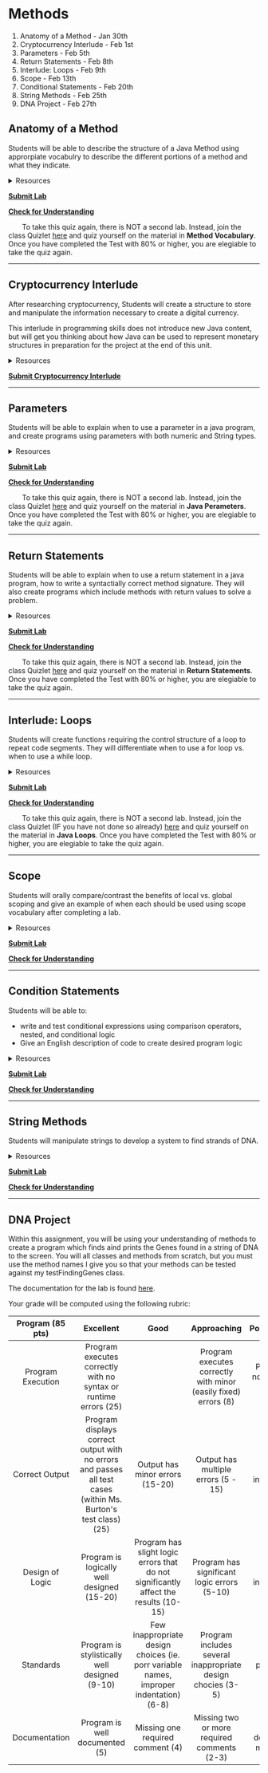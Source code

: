 # Methods

1. Anatomy of a Method - Jan 30th
2. Cryptocurrency Interlude - Feb 1st
3. Parameters - Feb 5th
4. Return Statements - Feb 8th
5. Interlude: Loops - Feb 9th
5. Scope - Feb 13th
6. Conditional Statements - Feb 20th
7. String Methods - Feb 25th
8. DNA Project - Feb 27th


## Anatomy of a Method
Students will be able to describe the structure of a Java Method using approrpiate vocabulry to describe the different portions of a method and what they indicate.
<details>
 <summary>Resources
 </summary>
 
* [Slides](https://docs.google.com/presentation/d/1w1CslBeWrUOoMpjy-n8wgeZJNHFzaKaQ-Se9YHlfVeQ/edit?usp=sharing)
* [Video](https://drive.google.com/open?id=1KL17JmkOdPD5alwIuEGboezvIFGFci1R)
* Readings
  * [Methods (Black Box)](https://drive.google.com/file/d/1rMGjRgU2GXU3lW-QnQcIsk_Yw0jBfYqA/view)
  * [Method Bodies](https://drive.google.com/file/d/1EVegNPoPdHLdyaSEthn4Nx7alDVAbUAI/view)
* [Lab A](https://docs.google.com/document/d/1fnK2u3tvShhp4paMYfMKafk0i0PIlMWGBhSYjTeC9Kg/edit?usp=sharing)

Lab Files:

**Java File** | **Tester**
:--:|:--:
[LineBreak](https://github.com/blakeCS/IntroComputerProgramming/blob/master/U2%20Methods/Method%20Anatomy/Examples/LineBreak.java) | n/a
[PrintJava](https://github.com/blakeCS/IntroComputerProgramming/blob/master/U2%20Methods/Method%20Anatomy/Exercises/PrintJava.java) | n/a

</details>

[**Submit Lab**](https://blake.instructure.com/courses/1757/assignments/64262?module_item_id=128341)

[**Check for Understanding**](https://blake.instructure.com/courses/1757/quizzes/3162)

&nbsp;&nbsp;&nbsp;&nbsp;&nbsp;&nbsp; To take this quiz again, there is NOT a second lab.  Instead, join the class Quizlet [here](https://quizlet.com/join/r2wwgK99j) and quiz yourself on the material in **Method Vocabulary**.  Once you have completed the Test with 80% or higher, you are elegiable to take the quiz again.

***
## Cryptocurrency Interlude
After researching cryptocurrency, Students will create a structure to store and manipulate the information necessary to create a digital currency.  

This interlude in programming skills does not introduce new Java content, but will get you thinking about how Java can be used to represent monetary structures in preparation for the project at the end of this unit.

<details>
 <summary>Resources
 </summary>
 
* Readings
  * [What is Cryptocurrency](https://blockgeeks.com/guides/what-is-cryptocurrency/)
  * [What is Bitcoin](https://www.howtogeek.com/141374/htg-explains-what-is-bitcoin-and-how-does-it-work/)
  * [Hacking the CryptoKitty Genome](https://hackernoon.com/hacking-the-cryptokitties-genome-1cb3e7dddab3)
* [Activity](https://docs.google.com/document/d/1ijLMtYMd0FEITuuI-wvw1eW-SiPz-Kq3MrUj902ziWA/edit?usp=sharing)

</details>

[**Submit Cryptocurrency Interlude**](https://blake.instructure.com/courses/1757/assignments/64960?module_item_id=128685)

***
## Parameters
Students will be able to explain when to use a parameter in a java program, and create programs using parameters with both numeric and String types.

<details>
 <summary>Resources
 </summary>
 
* [Slides](https://drive.google.com/open?id=1baG0Py5K--Dc9hi6bi5wKu0MXPdkocwzx0WkKYCDrR4)
* [Video](https://drive.google.com/open?id=1Yc2P5ZpoRYKCXumAV0PsBQmiSrYh3IG6)
* Readings. NOTE: I highly suggest using this lesson's readings as supplemental material, not the main event.
  * [What is Actually Passed to a Method?](https://mathbits.com/MathBits/Java/Methods/PassingMethods.htm)
  * [How to use Methods that take Parameters in Java](http://www.dummies.com/programming/java/how-to-use-methods-that-take-parameters-in-java/)
  * [Java Methods](https://www.tutorialspoint.com/java/java_methods.htm)
* [Lab A](https://docs.google.com/document/d/102d6wQqq2kzDpbMmbANzL1_v0KNv2KYyTpnU3azzFE0/edit?usp=sharing)

Lab Files:

**Java File** | **Tester**
:--:|:--:
[Hello](https://github.com/blakeCS/IntroComputerProgramming/blob/master/U2%20Methods/Parameters/Examples/Hello.java) | n/a
[Sum](https://github.com/blakeCS/IntroComputerProgramming/blob/master/U2%20Methods/Parameters/Examples/Sum.java) | n/a
[Add10](https://github.com/blakeCS/IntroComputerProgramming/blob/master/U2%20Methods/Parameters/Exercises/Add10.java) | [Add10Tester](https://github.com/blakeCS/IntroComputerProgramming/blob/master/U2%20Methods/Parameters/Exercises/Add10Tester.java)
[Madlib](https://github.com/blakeCS/IntroComputerProgramming/blob/master/U2%20Methods/Parameters/Exercises/Madlib.java) | [MadlibTester](https://github.com/blakeCS/IntroComputerProgramming/blob/master/U2%20Methods/Parameters/Exercises/MadlibTester.java)

</details>

[**Submit Lab**](https://blake.instructure.com/courses/1757/assignments/65150)

[**Check for Understanding**](https://blake.instructure.com/courses/1757/quizzes/3192)

&nbsp;&nbsp;&nbsp;&nbsp;&nbsp;&nbsp; To take this quiz again, there is NOT a second lab.  Instead, join the class Quizlet [here](https://quizlet.com/join/r2wwgK99j) and quiz yourself on the material in **Java Perameters**.  Once you have completed the Test with 80% or higher, you are elegiable to take the quiz again.

***
## Return Statements
Students will be able to explain when to use a return statement in a java program, how to write a syntactially correct method signature.  They will also create programs which include methods with return values to solve a problem.

<details>
 <summary>Resources
 </summary>
 
* [Slides](https://docs.google.com/presentation/d/1TGVGv3BEhczH_cSn3ZYjPbbW3YtQvv78oqTrWy8N-0Q/edit?usp=sharing)
* Video - To Be Uploaded Feb 2
* Readings. NOTE: I highly suggest using this lesson's readings as supplemental material, not the main event.
  * [Method Bodies - Return Statements p. 74-75](https://drive.google.com/file/d/1EVegNPoPdHLdyaSEthn4Nx7alDVAbUAI/view)
  * [Return...This](https://medium.com/java-for-absolute-dummies/return-this-72030e66790a)
  * [Return Statement Analogy](https://www.quora.com/In-Java-what-is-a-return-statement)
  * [Java Methods](https://www.tutorialspoint.com/java/java_methods.htm)
* [Lab A](https://drive.google.com/open?id=1-ZC8yT4iQfUuofUwqbL2mOwj1WiWkw9XEyY31kKMgAg)

Lab Files:

**Java File** | **Tester**
:--:|:--:
[ReturnExamples](https://github.com/blakeCS/IntroComputerProgramming/blob/master/U2%20Methods/ReturnStatements/Examples/ReturnExamples.java) | n/a
[Compare](https://github.com/blakeCS/IntroComputerProgramming/blob/master/U2%20Methods/ReturnStatements/Exercises/Compare.java) | [TestCompare](https://github.com/blakeCS/IntroComputerProgramming/blob/master/U2%20Methods/ReturnStatements/Exercises/TestCompare.java.java)
[Ten](https://github.com/blakeCS/IntroComputerProgramming/blob/master/U2%20Methods/ReturnStatements/Exercises/Ten.java) | [TestTen](https://github.com/blakeCS/IntroComputerProgramming/blob/master/U2%20Methods/ReturnStatements/Exercises/TestCompare.java.java)

</details>

[**Submit Lab**](https://blake.instructure.com/courses/1757/assignments/65656)

[**Check for Understanding**](https://blake.instructure.com/courses/1757/quizzes/3198)

&nbsp;&nbsp;&nbsp;&nbsp;&nbsp;&nbsp; To take this quiz again, there is NOT a second lab.  Instead, join the class Quizlet [here](https://quizlet.com/join/r2wwgK99j) and quiz yourself on the material in **Return Statements**.  Once you have completed the Test with 80% or higher, you are elegiable to take the quiz again.

***
## Interlude: Loops
Students will create functions requiring the control structure of a loop to repeat code segments.  They will differentiate when to use a for loop vs. when to use a while loop.

<details>
 <summary>Resources
 </summary>
 
* [Slides](https://docs.google.com/presentation/d/1i9jfPcmpEpyu3DXNqOoAOx1qh760kJqRnP8ZvvygOJA/edit?usp=sharing)
* Readings
  * [For Loops in Java with Examples](https://beginnersbook.com/2015/03/for-loop-in-java-with-example/)
  * [Java For Loops](http://www.homeandlearn.co.uk/java/java_for_loops.html)
  * [Loops in Java](http://www.learnjavaonline.org/en/Loops)
* [Lab A](https://docs.google.com/document/d/1uVOQkA58GKPLxrexaIJwR_naSnu3MJW3v7kZiCorGq4/edit?usp=sharing)

Lab Files:

**Java File** | **Tester**
:--:|:--:
[For Loops](https://github.com/blakeCS/IntroComputerProgramming/blob/master/U2%20Methods/Loops/ForLoop.java) | n/a
[Print500](https://github.com/blakeCS/IntroComputerProgramming/blob/master/U2%20Methods/Loops/Exercises/Print500.java) | [Print500Tester](https://github.com/blakeCS/IntroComputerProgramming/blob/master/U2%20Methods/Loops/Exercises/Print500Tester.java)
[Divisible](https://github.com/blakeCS/IntroComputerProgramming/blob/master/U2%20Methods/Loops/Exercises/Divisible.java) | [DivisibleTester](https://github.com/blakeCS/IntroComputerProgramming/blob/master/U2%20Methods/Loops/Exercises/DivisibleTester.java)
[Countdown](https://github.com/blakeCS/IntroComputerProgramming/blob/master/U2%20Methods/Loops/Examples/Countdown.java)| n/a
[CreateMod](https://github.com/blakeCS/IntroComputerProgramming/blob/master/U2%20Methods/Loops/Exercises/CreateMod.java)| [CreateModTester](https://github.com/blakeCS/IntroComputerProgramming/blob/master/U2%20Methods/Loops/Exercises/CreateModTester.java)


</details>

[**Submit Lab**](https://blake.instructure.com/courses/1757/assignments/65756)

[**Check for Understanding**](https://blake.instructure.com/courses/1757/quizzes/3202)

&nbsp;&nbsp;&nbsp;&nbsp;&nbsp;&nbsp; To take this quiz again, there is NOT a second lab.  Instead, join the class Quizlet (IF you have not done so already) [here](https://quizlet.com/join/r2wwgK99j) and quiz yourself on the material in **Java Loops**.  Once you have completed the Test with 80% or higher, you are elegiable to take the quiz again.

***
## Scope

Students will orally compare/contrast the benefits of local vs. global scoping and give an example of when each should be used using scope vocabulary  after completing a lab.

<details>
 <summary>Resources
 </summary>

* [Slides](https://docs.google.com/presentation/d/14ShdgJ9-HTYo7vLjy_e6Pa5-8_EuvhKz5a4P-pl2K8M/edit?usp=sharing)
* Readings
  * [Local Scope](https://www.cs.umd.edu/~clin/MoreJava/Objects/local.html)
  * [Java Variable Scope Best Practices](https://study.com/academy/lesson/java-variable-scope-definition-best-practices.html)
  * [Java Scope Rules](https://www.techrepublic.com/article/intro-to-oop-java-scope-rules/)
* [Lab A](https://docs.google.com/document/d/1Ikjz1K1UZk6vGqFWOUa0-SMmT1V0cqb-ZlKic3qbrQc/edit?usp=sharing)

Lab Files:
 
 **Java File** | **Tester**
:--:|:--:
[InstanceScope](https://github.com/blakeCS/IntroComputerProgramming/blob/master/U2%20Methods/Scope/Examples/InstanceScope.java)| n/a
[LocalScope](https://github.com/blakeCS/IntroComputerProgramming/blob/master/U2%20Methods/Scope/Examples/LocalScope.java)| n/a
[VariableShadowing](https://github.com/blakeCS/IntroComputerProgramming/blob/master/U2%20Methods/Scope/Examples/VariableShadowing.java)| n/a
[MathOperations](https://github.com/blakeCS/IntroComputerProgramming/blob/master/U2%20Methods/Scope/Exercises/MathOperations.java) |n/a

</details>

[**Submit Lab**](https://blake.instructure.com/courses/1757/assignments/66108/)

[**Check for Understanding**](https://blake.instructure.com/courses/1757/quizzes/3218)

***

## Condition Statements

Students will be able to:
* write and test conditional expressions using comparison operators, nested, and conditional logic
* Give an English description of code to create desired program logic

<details>
 <summary>Resources
 </summary>

* [Slides](https://docs.google.com/presentation/d/18aGQjiBVqWGWsWsp2ZpronUVf-1w6Ieqe8asOiX3OaY/edit?usp=sharing)
* Readings
  * [The If Statement](https://drive.google.com/open?id=0B0XuTmEEO-JhdzBGZ09nd1BEdFRxNDRTMk1YOGlkc3NMYmh3)
* [Lab Part 1 - COMPLETE THIS ON PAPER](https://docs.google.com/document/d/14_ct72a8SJLPy0eFZUrgNNUzDWnzPO0Wg25KFBEbkmg/edit?usp=sharing)
* [Lab Part 2](https://docs.google.com/document/d/1EQ3qr3Ba5Cf9TgZBkMNK3-QHpRf2EZNZ57encj6Zp7I/edit?usp=sharing)

Lab Files:
 
 **Java File** | **Tester**
:--:|:--:
[LetterGrade](https://github.com/blakeCS/IntroComputerProgramming/blob/master/U2%20Methods/Conditionals/LetterGrade.java)| n/a
[Triangle](https://github.com/blakeCS/IntroComputerProgramming/blob/master/U2%20Methods/Conditionals/Triangle.java)| [TriangleTester](https://github.com/blakeCS/IntroComputerProgramming/blob/master/U2%20Methods/Conditionals/TriangleTester.java)

</details>

[**Submit Lab**](https://blake.instructure.com/courses/1757/assignments/67460)

[**Check for Understanding**](https://blake.instructure.com/courses/1757/quizzes/3248)

***

## String Methods
Students will manipulate strings to develop a system to find strands of DNA.

<details>
 <summary>Resources
 </summary>

* [Slides](https://docs.google.com/presentation/d/1UC0y5yFT8BPdbhduqYJa4cUoxdLtRkSRNGPbwLwhDf4/edit?usp=sharing)
* Readings
  * [Java String is Special (read 1-2.2)](https://www.ntu.edu.sg/home/ehchua/programming/java/J3d_String.html)
  * [The String Class](https://drive.google.com/open?id=0B0XuTmEEO-JhNmxKSmZfb0tfeGo0ZVo4a190dktpWm5sb1Zz)
  * [Java Strings on CodingBat](http://codingbat.com/doc/java-string-introduction.html)
* [Lab](https://docs.google.com/document/d/1rRsTcofCMoRHOcn5dXs8VpzhcLvcWWUwXNMiLOwMx-Q/edit?usp=sharing)

Lab Files:
No java files needed.
</details>

[**Submit Lab**](https://blake.instructure.com/courses/1757/assignments/66600)

[**Check for Understanding**](https://blake.instructure.com/courses/1757/quizzes/3220)

***




## DNA Project
 
Within this assignment, you will be using your understanding of methods to create a program which finds aind prints the Genes found in a string of DNA to the screen.  You will all classes and methods from scratch, but you must use the method names I give you so that your methods can be tested against my testFindingGenes class.

The documentation for the lab is found [here](https://docs.google.com/document/d/1rRsTcofCMoRHOcn5dXs8VpzhcLvcWWUwXNMiLOwMx-Q/edit?usp=sharing).

Your grade will be computed using the following rubric:

**Program (85 pts)** | **Excellent** | **Good** | **Approaching** | **Poor/Incomplete**
:--:|:--:|:--:|:--:|:--:|
Program Execution | Program executes correctly with no syntax or runtime errors (25) | | Program executes correctly with minor (easily fixed) errors (8)| Program does not execute (0-1)
Correct Output | Program displays correct output with no errors and passes all test cases (within Ms. Burton's test class) (25)| Output has minor errors (15-20) | Output has multiple errors (5 - 15) | Output is incorrect (0-5)
Design of Logic | Program is logically well designed (15-20) | Program has slight logic errors that do not significantly affect the results (10-15) | Program has significant logic errors (5-10) | program is incorrect (0-5)
Standards | Program is stylistically well designed (9-10) | Few inappropriate design choices (ie. porr variable names, improper indentation) (6-8)| Program includes several inappropriate design chocies (3-5) | Program is poorly written (0-2)
Documentation | Program is well documented (5) | Missing one required comment (4) | Missing two or more required comments (2-3) | Most or all documentation missing (0-1)


